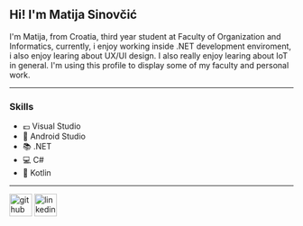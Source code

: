 ## Hi! I'm Matija Sinovčić
I'm Matija, from Croatia, third year student at Faculty of Organization and Informatics, currently, i enjoy working inside .NET development enviroment, i also enjoy learing about UX/UI design. I also really enjoy learing about IoT in general.
I'm using this profile to display some of my faculty and personal work.

---

### Skills
* 💷 Visual Studio
* 📗 Android Studio
* 📚 .NET
* 💻 C#
* 📱 Kotlin

---

[<img src='https://cdn.jsdelivr.net/npm/simple-icons@3.0.1/icons/github.svg' alt='github' height='40'>](https://github.com/sinovcicmatija)  [<img src='https://cdn.jsdelivr.net/npm/simple-icons@3.0.1/icons/linkedin.svg' alt='linkedin' height='40'>](https://www.linkedin.com/in/matija-sinovčić/)  

